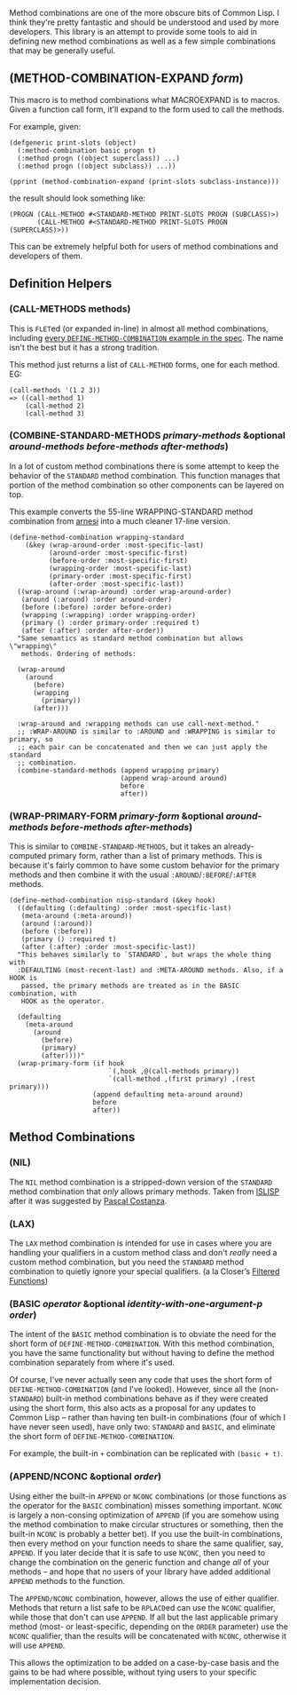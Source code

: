 Method combinations are one of the more obscure bits of Common Lisp. I think they're pretty fantastic and should be understood and used by more developers. This library is an attempt to provide some tools to aid in defining new method combinations as well as a few simple combinations that may be generally useful.

## (METHOD-COMBINATION-EXPAND _form_)

This macro is to method combinations what MACROEXPAND is to macros. Given a function call form, it'll expand to the form used to call the methods.

For example, given:

```common-lisp
(defgeneric print-slots (object)
  (:method-combination basic progn t)
  (:method progn ((object superclass)) ...)
  (:method progn ((object subclass)) ...))

(pprint (method-combination-expand (print-slots subclass-instance)))
```

the result should look something like:

```common-lisp
(PROGN (CALL-METHOD #<STANDARD-METHOD PRINT-SLOTS PROGN (SUBCLASS)>)
       (CALL-METHOD #<STANDARD-METHOD PRINT-SLOTS PROGN (SUPERCLASS)>))
```

This can be extremely helpful both for users of method combinations and developers of them.

## Definition Helpers

### (CALL-METHODS methods)

This is `FLET`ed (or expanded in-line) in almost all method combinations, including [every `DEFINE-METHOD-COMBINATION` example in the spec](http://www.lispworks.com/documentation/lw50/CLHS/Body/m_defi_4.htm). The name isn't the best but it has a strong tradition.

This method just returns a list of `CALL-METHOD` forms, one for each method. EG:

```common-lisp
(call-methods '(1 2 3))
=> ((call-method 1)
    (call-method 2)
    (call-method 3)
```

### (COMBINE-STANDARD-METHODS _primary-methods_ &optional _around-methods_ _before-methods_ _after-methods_)

In a lot of custom method combinations there is some attempt to keep the behavior of the `STANDARD` method combination. This function manages that portion of the method combination so other components can be layered on top.

This example converts the 55-line WRAPPING-STANDARD method combination from [arnesi](http://common-lisp.net/project/bese/arnesi.html) into a much cleaner 17-line version.

```common-lisp
(define-method-combination wrapping-standard
    (&key (wrap-around-order :most-specific-last)
          (around-order :most-specific-first)
          (before-order :most-specific-first)
          (wrapping-order :most-specific-last)
          (primary-order :most-specific-first)
          (after-order :most-specific-last))
  ((wrap-around (:wrap-around) :order wrap-around-order)
   (around (:around) :order around-order)
   (before (:before) :order before-order)
   (wrapping (:wrapping) :order wrapping-order)
   (primary () :order primary-order :required t)
   (after (:after) :order after-order))
  "Same semantics as standard method combination but allows \"wrapping\"
   methods. Ordering of methods:

  (wrap-around
    (around
      (before)
      (wrapping
        (primary))
      (after)))

  :wrap-around and :wrapping methods can use call-next-method."
  ;; :WRAP-AROUND is similar to :AROUND and :WRAPPING is similar to primary, so
  ;; each pair can be concatenated and then we can just apply the standard
  ;; combination.
  (combine-standard-methods (append wrapping primary)
                            (append wrap-around around)
                            before
                            after))
```

### (WRAP-PRIMARY-FORM _primary-form_ &optional _around-methods_ _before-methods_ _after-methods_)

This is similar to `COMBINE-STANDARD-METHODS`, but it takes an already-computed primary form, rather than a list of primary methods. This is because it's fairly common to have some custom behavior for the primary methods and then combine it with the usual `:AROUND`/`:BEFORE`/`:AFTER` methods.

```common-lisp
(define-method-combination nisp-standard (&key hook)
  ((defaulting (:defaulting) :order :most-specific-last)
   (meta-around (:meta-around))
   (around (:around))
   (before (:before))
   (primary () :required t)
   (after (:after) :order :most-specific-last))
  "This behaves similarly to `STANDARD`, but wraps the whole thing with
  :DEFAULTING (most-recent-last) and :META-AROUND methods. Also, if a HOOK is
   passed, the primary methods are treated as in the BASIC combination, with
   HOOK as the operator.

  (defaulting
    (meta-around
      (around
        (before)
        (primary)
        (after))))"
  (wrap-primary-form (if hook
                         `(,hook ,@(call-methods primary))
                         `(call-method ,(first primary) ,(rest primary)))
                     (append defaulting meta-around around)
                     before
                     after))
```

## Method Combinations

### (NIL)

The `NIL` method combination is a stripped-down version of the `STANDARD` method combination that _only_ allows primary methods. Taken from [ISLISP](http://www.islisp.info/) after it was suggested by [Pascal Costanza](http://www.p-cos.net/).

### (LAX)

The `LAX` method combination is intended for use in cases where you are handling your qualifiers in a custom method class and don't _really_ need a custom method combination, but you need the `STANDARD` method combination to quietly ignore your special qualifiers. (a la Closer’s [Filtered Functions](http://common-lisp.net/project/closer/filtered.html))

### (BASIC _operator_ &optional _identity-with-one-argument-p_ _order_)

The intent of the `BASIC` method combination is to obviate the need for the short form of `DEFINE-METHOD-COMBINATION`. With this method combination, you have the same functionality but without having to define the method combination separately from where it's used.

Of course, I've never actually seen any code that uses the short form of `DEFINE-METHOD-COMBINATION` (and I've looked). However, since all the (non-`STANDARD`) built-in method combinations behave as if they were created using the short form, this also acts as a proposal for any updates to Common Lisp – rather than having ten built-in combinations (four of which I have never seen used), have only two: `STANDARD` and `BASIC`, and eliminate the short form of `DEFINE-METHOD-COMBINATION`.

For example, the built-in `+` combination can be replicated with `(basic + t)`.

### (APPEND/NCONC &optional _order_)

Using either the built-in `APPEND` or `NCONC` combinations (or those functions as the operator for the `BASIC` combination) misses something important. `NCONC` is largely a non-consing optimization of `APPEND` (if you are somehow using the method combination to make circular structures or something, then the built-in `NCONC` is probably a better bet). If you use the built-in combinations, then every method on your function needs to share the same qualifier, say, `APPEND`. If you later decide that it is safe to use `NCONC`, then you need to change the combination on the generic function and change _all_ of your methods – and hope that no users of your library have added additional `APPEND` methods to the function.

The `APPEND/NCONC` combination, however, allows the use of either qualifier. Methods that return a list safe to be `RPLACD`ed can use the `NCONC` qualifier, while those that don't can use `APPEND`. If all but the last applicable primary method (most- or least-specific, depending on the `ORDER` parameter) use the `NCONC` qualifier, than the results will be concatenated with `NCONC`, otherwise it will use `APPEND`.

This allows the optimization to be added on a case-by-case basis and the gains to be had where possible, without tying users to your specific implementation decision.
